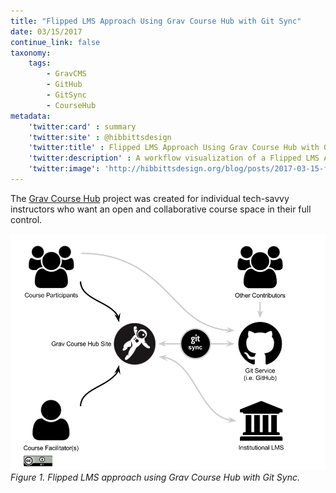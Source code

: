 ```yaml
---
title: "Flipped LMS Approach Using Grav Course Hub with Git Sync"
date: 03/15/2017
continue_link: false
taxonomy:
    tags:
        - GravCMS
        - GitHub
        - GitSync
        - CourseHub
metadata:
    'twitter:card' : summary
    'twitter:site' : @hibbittsdesign
    'twitter:title' : Flipped LMS Approach Using Grav Course Hub with Git Sync Visualization
    'twitter:description' : A workflow visualization of a Flipped LMS Approach Using Grav Course Hub with Git Sync
    'twitter:image': 'http://hibbittsdesign.org/blog/posts/2017-03-15-flipped-lms-approach-using-grav-course-hub-with-git-sync-visualization/flipped-lms-approach-using-grav-course-hub-with-git-sync.png'
---
```


The [Grav Course Hub](https://github.com/hibbitts-design/grav-skeleton-course-hub) project was created for individual tech-savvy instructors who want an open and collaborative course space in their full control.

![Flipped LMS Approach Using Grav Course Hub with Git Sync](flipped-lms-approach-using-grav-course-hub-with-git-sync.png)  
_Figure 1. Flipped LMS approach using Grav Course Hub with Git Sync._
